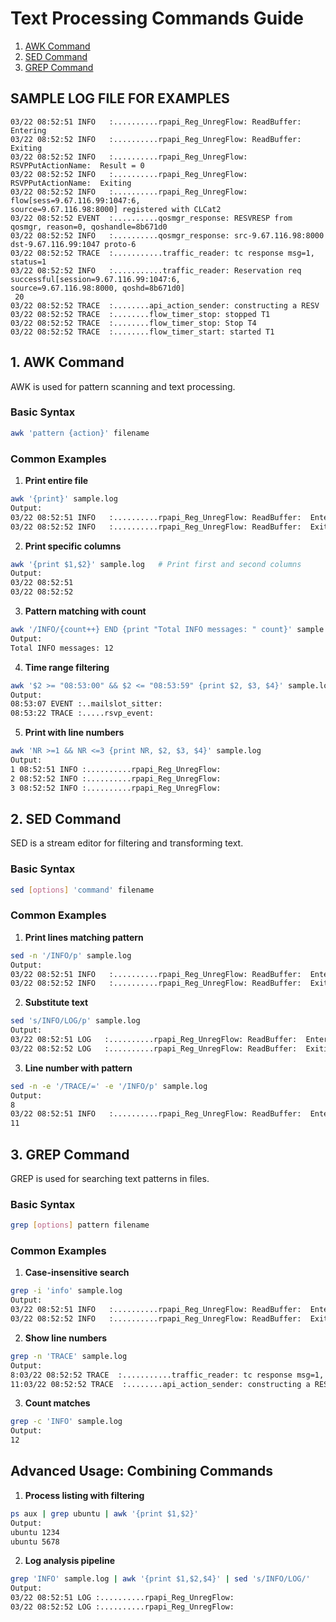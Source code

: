 
# Text Processing Commands Guide

1. [AWK Command](#1-awk-command)
2. [SED Command](#2-sed-command)
3. [GREP Command](#3-grep-command)

## SAMPLE LOG FILE FOR EXAMPLES
```
03/22 08:52:51 INFO   :..........rpapi_Reg_UnregFlow: ReadBuffer:  Entering
03/22 08:52:52 INFO   :..........rpapi_Reg_UnregFlow: ReadBuffer:  Exiting
03/22 08:52:52 INFO   :..........rpapi_Reg_UnregFlow: RSVPPutActionName:  Result = 0
03/22 08:52:52 INFO   :..........rpapi_Reg_UnregFlow: RSVPPutActionName:  Exiting
03/22 08:52:52 INFO   :..........rpapi_Reg_UnregFlow: flow[sess=9.67.116.99:1047:6, 
source=9.67.116.98:8000] registered with CLCat2
03/22 08:52:52 EVENT  :..........qosmgr_response: RESVRESP from qosmgr, reason=0, qoshandle=8b671d0
03/22 08:52:52 INFO   :..........qosmgr_response: src-9.67.116.98:8000 dst-9.67.116.99:1047 proto-6
03/22 08:52:52 TRACE  :...........traffic_reader: tc response msg=1, status=1
03/22 08:52:52 INFO   :...........traffic_reader: Reservation req successful[session=9.67.116.99:1047:6,
source=9.67.116.98:8000, qoshd=8b671d0]
 20 
03/22 08:52:52 TRACE  :........api_action_sender: constructing a RESV
03/22 08:52:52 TRACE  :........flow_timer_stop: stopped T1
03/22 08:52:52 TRACE  :........flow_timer_stop: Stop T4
03/22 08:52:52 TRACE  :........flow_timer_start: started T1

```

## 1. AWK Command
AWK is used for pattern scanning and text processing.

### Basic Syntax
```bash
awk 'pattern {action}' filename
```

### Common Examples

1. **Print entire file**
```bash
awk '{print}' sample.log
Output:
03/22 08:52:51 INFO   :..........rpapi_Reg_UnregFlow: ReadBuffer:  Entering
03/22 08:52:52 INFO   :..........rpapi_Reg_UnregFlow: ReadBuffer:  Exiting
```

2. **Print specific columns**
```bash
awk '{print $1,$2}' sample.log   # Print first and second columns
Output:
03/22 08:52:51
03/22 08:52:52
```

3. **Pattern matching with count**
```bash
awk '/INFO/{count++} END {print "Total INFO messages: " count}' sample.log
Output:
Total INFO messages: 12
```

4. **Time range filtering**
```bash
awk '$2 >= "08:53:00" && $2 <= "08:53:59" {print $2, $3, $4}' sample.log
Output:
08:53:07 EVENT :..mailslot_sitter:
08:53:22 TRACE :.....rsvp_event:
```

5. **Print with line numbers**
```bash
awk 'NR >=1 && NR <=3 {print NR, $2, $3, $4}' sample.log
Output:
1 08:52:51 INFO :..........rpapi_Reg_UnregFlow:
2 08:52:52 INFO :..........rpapi_Reg_UnregFlow:
3 08:52:52 INFO :..........rpapi_Reg_UnregFlow:
```

## 2. SED Command
SED is a stream editor for filtering and transforming text.

### Basic Syntax
```bash
sed [options] 'command' filename
```

### Common Examples

1. **Print lines matching pattern**
```bash
sed -n '/INFO/p' sample.log
Output:
03/22 08:52:51 INFO   :..........rpapi_Reg_UnregFlow: ReadBuffer:  Entering
03/22 08:52:52 INFO   :..........rpapi_Reg_UnregFlow: ReadBuffer:  Exiting
```

2. **Substitute text**
```bash
sed 's/INFO/LOG/p' sample.log
Output:
03/22 08:52:51 LOG   :..........rpapi_Reg_UnregFlow: ReadBuffer:  Entering
03/22 08:52:52 LOG   :..........rpapi_Reg_UnregFlow: ReadBuffer:  Exiting
```

3. **Line number with pattern**
```bash
sed -n -e '/TRACE/=' -e '/INFO/p' sample.log
Output:
8
03/22 08:52:51 INFO   :..........rpapi_Reg_UnregFlow: ReadBuffer:  Entering
11
```

## 3. GREP Command
GREP is used for searching text patterns in files.

### Basic Syntax
```bash
grep [options] pattern filename
```

### Common Examples

1. **Case-insensitive search**
```bash
grep -i 'info' sample.log
Output:
03/22 08:52:51 INFO   :..........rpapi_Reg_UnregFlow: ReadBuffer:  Entering
03/22 08:52:52 INFO   :..........rpapi_Reg_UnregFlow: ReadBuffer:  Exiting
```

2. **Show line numbers**
```bash
grep -n 'TRACE' sample.log
Output:
8:03/22 08:52:52 TRACE  :...........traffic_reader: tc response msg=1, status=1
11:03/22 08:52:52 TRACE  :........api_action_sender: constructing a RESV
```

3. **Count matches**
```bash
grep -c 'INFO' sample.log
Output:
12
```

## Advanced Usage: Combining Commands

1. **Process listing with filtering**
```bash
ps aux | grep ubuntu | awk '{print $1,$2}'
Output:
ubuntu 1234
ubuntu 5678
```

2. **Log analysis pipeline**
```bash
grep 'INFO' sample.log | awk '{print $1,$2,$4}' | sed 's/INFO/LOG/'
Output:
03/22 08:52:51 LOG :..........rpapi_Reg_UnregFlow:
03/22 08:52:52 LOG :..........rpapi_Reg_UnregFlow:
```
